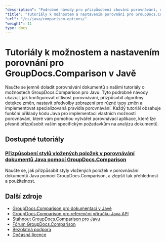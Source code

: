 ```yaml
---
"description": "Podrobné návody pro přizpůsobení chování porovnávání, citlivosti a možností zobrazení pomocí GroupDocs.Comparison pro Javu."
"title": "Tutoriály k možnostem a nastavením porovnání pro GroupDocs.Comparison v Javě"
"url": "/cs/java/comparison-options/"
"weight": 11
type: docs
---
```

# Tutoriály k možnostem a nastavením porovnání pro GroupDocs.Comparison v Javě

Naučte se jemně doladit porovnávání dokumentů s našimi tutoriály o možnostech GroupDocs.Comparison pro Javu. Tyto podrobné návody ukazují, jak konfigurovat citlivost porovnávání, přizpůsobit algoritmy detekce změn, nastavit předvolby zobrazení pro různé typy změn a implementovat specializovaná pravidla porovnávání. Každý tutoriál obsahuje funkční příklady kódu Java pro implementaci vlastních možností porovnávání, které vám pomohou vytvářet porovnávací aplikace, které lze přesně přizpůsobit vašim specifickým požadavkům na analýzu dokumentů.

## Dostupné tutoriály

### [Přizpůsobení stylů vložených položek v porovnávání dokumentů Java pomocí GroupDocs.Comparison](./groupdocs-comparison-java-custom-inserted-item-styles/)
Naučte se, jak přizpůsobit styly vložených položek v porovnávání dokumentů Java pomocí GroupDocs.Comparison, a zlepšit tak přehlednost a použitelnost.

## Další zdroje

- [GroupDocs.Comparison pro dokumentaci v Javě](https://docs.groupdocs.com/comparison/java/)
- [GroupDocs.Comparison pro referenční příručku Java API](https://reference.groupdocs.com/comparison/java/)
- [Stáhnout GroupDocs.Comparison pro Javu](https://releases.groupdocs.com/comparison/java/)
- [Fórum GroupDocs.Comparison](https://forum.groupdocs.com/c/comparison)
- [Bezplatná podpora](https://forum.groupdocs.com/)
- [Dočasná licence](https://purchase.groupdocs.com/temporary-license/)